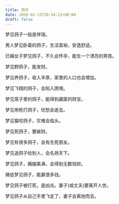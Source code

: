 ```yaml
---
title: 鸽子
date: 2020-02-15T20:54:12+08:00
draft: false
---
```


梦见鸽子一般是祥瑞。


男人梦见卧着的鸽子，生活富裕，安逸舒适。


已婚女子梦见鸽子，不久会怀孕，能生一个漂亮的男孩。


梦见野鸽子，能发财。


梦见养鸽子，收入丰厚，家里的人口也会增加。


梦见飞翔的鸽子，会陷入困境。


梦见笼子里的鸽子，能得到藏匿的财宝。


梦见用枪打鸽子，忧愁会逝去。


梦见猫咬鸽子，灾难会临头。


梦见死鸽子，要破财。


梦见有很多鸽子，会有生死朋友。


梦见送鸽子给别人，会名扬天下。


梦见鸽子，婚姻美满，会得到无数钱财。


赌徒梦见鸽子，能赢很多钱。


梦见鸽子被打死，是凶兆，妻子(或丈夫)要离开人世。


梦见鸽子从自己手里飞走了，妻子会离他而去。
